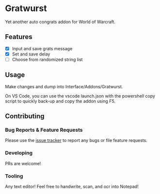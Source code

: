 # Gratwurst
Yet another auto congrats addon for World of Warcraft.

## Features

- [x] Input and save grats message
- [x] Set and save delay
- [ ] Choose from randomized string list

## Usage

Make changes and dump into Interface/Addons/Gratwurst.

On VS Code, you can use the vscode launch.json with the powershell copy script to quickly back-up and copy the addon using F5.

## Contributing

### Bug Reports & Feature Requests

Please use the [issue tracker](https://github.com/bitobrian/Gratwurst/issues) to report any bugs or file feature requests.

### Developing

PRs are welcome!

### Tooling

Any text editor! Feel free to handwrite, scan, and ocr into Notepad!